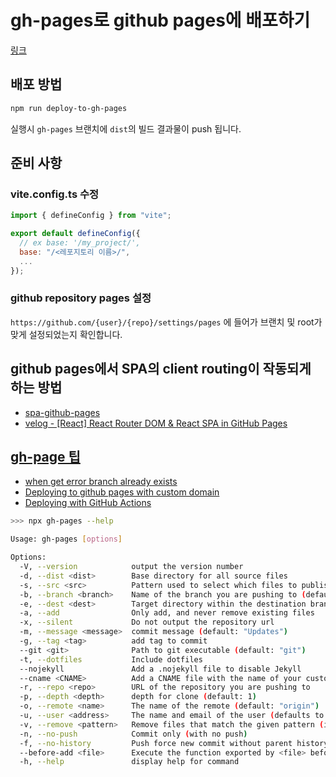 # gh-pages로 github pages에 배포하기 

[링크](https://www.npmjs.com/package/gh-pages)

## 배포 방법

```bash
npm run deploy-to-gh-pages
```

실행시 `gh-pages` 브랜치에 `dist`의 빌드 결과물이 push 됩니다.

## 준비 사항

### vite.config.ts 수정

```js
import { defineConfig } from "vite";

export default defineConfig({
  // ex base: '/my_project/', 
  base: "/<레포지토리 이름>/",
  ...
});
```

### github repository pages 설정

`https://github.com/{user}/{repo}/settings/pages` 에 들어가 브랜치 및 root가 맞게 설정되었는지 확인합니다.


## github pages에서 SPA의 client routing이 작동되게 하는 방법

- [spa-github-pages](https://github.com/rafgraph/spa-github-pages)
- [velog - [React] React Router DOM & React SPA in GitHub Pages](https://velog.io/@developer_khj/React-SPA-in-GitHub-Pages-with-BrowserRouter)


## [gh-page 팁](https://github.com/tschaub/gh-pages?tab=readme-ov-file#tips)

- [when get error branch already exists](https://github.com/tschaub/gh-pages?tab=readme-ov-file#when-get-error-branch-already-exists)
- [Deploying to github pages with custom domain](https://github.com/tschaub/gh-pages?tab=readme-ov-file#deploying-to-github-pages-with-custom-domain)
- [Deploying with GitHub Actions](https://github.com/tschaub/gh-pages?tab=readme-ov-file#deploying-with-github-actions)

```bash
>>> npx gh-pages --help

Usage: gh-pages [options]

Options:
  -V, --version            output the version number
  -d, --dist <dist>        Base directory for all source files
  -s, --src <src>          Pattern used to select which files to publish (default: "**/*")
  -b, --branch <branch>    Name of the branch you are pushing to (default: "gh-pages")
  -e, --dest <dest>        Target directory within the destination branch (relative to the root) (default: ".")
  -a, --add                Only add, and never remove existing files
  -x, --silent             Do not output the repository url
  -m, --message <message>  commit message (default: "Updates")
  -g, --tag <tag>          add tag to commit
  --git <git>              Path to git executable (default: "git")
  -t, --dotfiles           Include dotfiles
  --nojekyll               Add a .nojekyll file to disable Jekyll
  --cname <CNAME>          Add a CNAME file with the name of your custom domain
  -r, --repo <repo>        URL of the repository you are pushing to
  -p, --depth <depth>      depth for clone (default: 1)
  -o, --remote <name>      The name of the remote (default: "origin")
  -u, --user <address>     The name and email of the user (defaults to the git config).  Format is "Your Name <email@example.com>".
  -v, --remove <pattern>   Remove files that match the given pattern (ignored if used together with --add). (default: ".")
  -n, --no-push            Commit only (with no push)
  -f, --no-history         Push force new commit without parent history
  --before-add <file>      Execute the function exported by <file> before "git add"
  -h, --help               display help for command
```